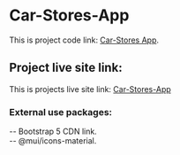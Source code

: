 # Car-Stores-App

This is project code link: [Car-Stores App](https://github.com/Programming-Hero-Web-Course4/lucky-one-Ramash3828).

## Project live site link:

This is projects live site link: [Car-Stores-App](https://car-stores-app.netlify.app/)

### External use packages:

-- Bootstrap 5 CDN link. \
-- @mui/icons-material.
